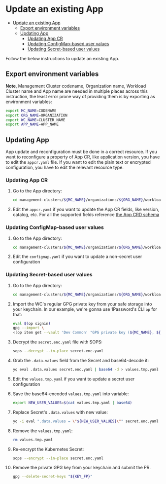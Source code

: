 # Update an existing App

- [Update an existing App](#update-an-existing-app)
  - [Export environment variables](#export-environment-variables)
  - [Updating App](#updating-app)
    - [Updating App CR](#updating-app-cr)
    - [Updating ConfigMap-based user values](#updating-configmap-based-user-values)
    - [Updating Secret-based user values](#updating-secret-based-user-values)

Follow the below instructions to update an existing App.

## Export environment variables

**Note**, Management Cluster codename, Organization name, Workload Cluster name and App name are needed in multiple
places across this instruction, the least error prone way of providing them is by exporting as environment variables:

```sh
export MC_NAME=CODENAME
export ORG_NAME=ORGANIZATION
export WC_NAME=CLUSTER_NAME
export APP_NAME=APP_NAME
```

## Updating App

  App update and reconfiguration must be done in a correct resource. If you want to reconfigure a property of App CR,
  like application version, you have to edit the `appcr.yaml` file. If you want to edit the plain text or encrypted
  configuration, you have to edit the relevant resource type.

### Updating App CR

1. Go to the App directory:

    ```sh
    cd management-clusters/${MC_NAME}/organizations/${ORG_NAME}/workload-clusters/${WC_NAME}/mapi/apps/${APP_NAME}
    ```

1. Edit the `appcr.yaml` if you want to update the App CR fields, like version, catalog, etc. For all the supported
fields reference [the App CRD schema](https://docs.giantswarm.io/ui-api/management-api/crd/apps.application.giantswarm.io/)

### Updating ConfigMap-based user values

1. Go to the App directory:

    ```sh
    cd management-clusters/${MC_NAME}/organizations/${ORG_NAME}/workload-clusters/${WC_NAME}/mapi/apps/${APP_NAME}
    ```

1. Edit the `configmap.yaml` if you want to update a non-secret user configuration

### Updating Secret-based user values

1. Go to the App directory:

    ```sh
    cd management-clusters/${MC_NAME}/organizations/${ORG_NAME}/workload-clusters/${WC_NAME}/mapi/apps/${APP_NAME}
    ```

1. Import the WC's regular GPG private key from your safe storage into your keychain. In our example, we're gonna
   use 1Password's CLI `op` for that:

    ```sh
    eval $(op signin)
    gpg --import \
    <(op item get --vault 'Dev Common' "GPG private key (${MC_NAME}, ${WC_NAME}, Flux)" --reveal --fields notesPlain)
    ```

1. Decrypt the `secret.enc.yaml` file with SOPS:

    ```sh
    sops --decrypt --in-place secret.enc.yaml
    ```

1. Grab the `.data.values` field from the Secret and base64-decode it:

    ```sh
    yq eval .data.values secret.enc.yaml | base64 -d > values.tmp.yaml
    ```

1. Edit the `values.tmp.yaml` if you want to update a secret user configuration
1. Save the base64-encoded `values.tmp.yaml` into variable:

    ```sh
    export NEW_USER_VALUES=$(cat values.tmp.yaml | base64)
    ```

1. Replace Secret's `.data.values` with new value:

    ```sh
    yq -i eval ".data.values = \"${NEW_USER_VALUES}\"" secret.enc.yaml
    ```

1. Remove the `values.tmp.yaml`:

    ```sh
    rm values.tmp.yaml
    ```

1. Re-encrypt the Kubernetes Secret:

    ```sh
    sops --encrypt --in-place secret.enc.yaml
    ```

1. Remove the private GPG key from your keychain and submit the PR.

    ```sh
    gpg --delete-secret-keys "${KEY_FP}"
    ```
